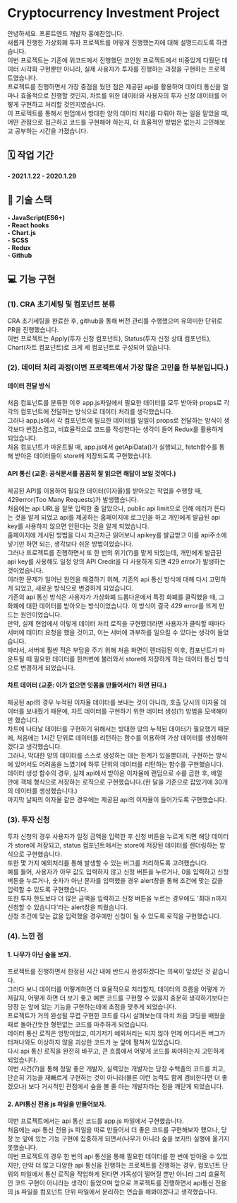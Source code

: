 # Cryptocurrency Investment Project
안녕하세요. 프론트엔드 개발자 홍예찬입니다.<br>
새롭게 진행한 가상화폐 투자 프로젝트를 어떻게 진행했는지에 대해 설명드리도록 하겠습니다.<br>
이번 프로젝트는 기존에 위코드에서 진행했던 코인원 프로젝트에서 비중있게 다뤘던 데이터 시각화 구현뿐만 아니라, 실제 사용자가 투자를 진행하는 과정을 구현하는 프로젝트였습니다.<br>
프로젝트를 진행하면서 가장 중점을 뒀던 점은 제공된 api를 활용하여 데이터 통신을 얼마나 효율적으로 진행할 것인지, 차트를 위한 데이터와 사용자의 투자 신청 데이터를 어떻게 구현하고 처리할 것인지였습니다.<br>
이 프로젝트를 통해서 현업에서 방대한 양의 데이터 처리를 다뤄야 하는 일을 맡았을 때, 어떤 관점으로 접근하고 코드를 구현해야 하는지, 더 효율적인 방법은 없는지 고민해보고 공부하는 시간을 가졌습니다.<br>

## 🗓 작업 기간
**- 2021.1.22 - 2020.1.29**

## 🔧 기술 스택
**- JavaScript(ES6+)**<br>
**- React hooks**<br>
**- Chart.js**<br>
**- SCSS**<br>
**- Redux**<br>
**- Github**<br>

## 💻 기능 구현

### (1). CRA 초기세팅 및 컴포넌트 분류
CRA 초기세팅을 완료한 후, github을 통해 버전 관리를 수행했으며 유의미한 단위로 PR을 진행했습니다.<br>
이번 프로젝트는 Apply(투자 신청 컴포넌트), Status(투자 신청 상태 컴포넌트), Chart(차트 컴포넌트)로 크게 세 컴포넌트로 구성되어 있습니다.<br>

### (2). 데이터 처리 과정(이번 프로젝트에서 가장 많은 고민을 한 부분입니다.)
#### 데이터 전달 방식
처음 컴포넌트를 분류한 이후 app.js파일에서 필요한 데이터를 모두 받아와 props로 각각의 컴포넌트에 전달하는 방식으로 데이터 처리를 생각했습니다.<br>
그러나 app.js에서 각 컴포넌트에 필요한 데이터를 일일이 props로 전달하는 방식이 생각보다 번잡스럽고, 비효율적으로 코드를 작성한다는 생각이 들어 Redux를 활용하게 되었습니다.<br>
처음 컴포넌트가 마운트될 때, app.js에서 getApiData()가 실행되고, fetch함수를 통해 받아온 데이터들이 store에 저장되도록 구현했습니다.<br>

#### API 통신 (교훈: 공식문서를 꼼꼼히 잘 읽으면 해답이 보일 것이다.)
제공된 API를 이용하여 필요한 데이터(이자율)를 받아오는 작업을 수행할 때, 429error(Too Many Requests)가 발생했습니다.<br>
처음에는 api URL을 잘못 입력한 줄 알았으나, public api limit으로 인해 에러가 뜬다는 것을 알게 되었고 api를 제공하는 홈페이지에 로그인을 하고 개인에게 발급된 api key를 사용하지 않으면 안된다는 것을 알게 되었습니다.<br> 
홈페이지에 게시된 방법을 다시 차근차근 읽어보니 apikey를 발급받고 이를 api주소에 넣기만 하면 되는, 생각보다 쉬운 방법이었습니다.<br>
그러나 프로젝트를 진행하면서 또 한 번의 위기(?)를 맡게 되었는데, 개인에게 발급된 api key를 사용해도 일정 양의 API Credit을 다 사용하게 되면 429 error가 발생하는 것이었습니다.<br>
이러한 문제가 일어난 원인을 해결하기 위해, 기존의 api 통신 방식에 대해 다시 고민하게 되었고, 새로운 방식으로 변경하게 되었습니다.<br>
기존의 api 통신 방식은 사용자가 가상화폐 드롭다운에서 특정 화폐를 클릭했을 때, 그 화폐에 대한 데이터를 받아오는 방식이었습니다. 이 방식이 결국 429 error를 뜨게 만드는 원인이었습니다.<br>
만약, 실제 현업에서 이렇게 데이터 처리 로직을 구현했더라면 사용자가 클릭할 때마다 서버에 데이터 요청을 했을 것이고, 이는 서버에 과부하를 일으킬 수 있다는 생각이 들었습니다.<br>
따라서, 서버에 훨씬 적은 부담을 주기 위해 처음 화면이 렌더링된 이후, 컴포넌트가 마운트될 때 필요한 데이터를 한꺼번에 불러와서 store에 저장하게 하는 데이터 통신 방식으로 변경하게 되었습니다.<br>

#### 차트 데이터 (교훈: 이가 없으면 잇몸을 만들어서(?) 하면 된다.)
제공된 api의 경우 누적된 이자율 데이터를 보내는 것이 아니라, 호출 당시의 이자율 데이터를 보내줬기 때문에, 차트 데이터를 구현하기 위한 데이터 생성(?) 방법을 모색해야만 했습니다.<br>
차트에 나타날 데이터를 구현하기 위해서는 방대한 양의 누적된 데이터가 필요했기 때문에, 처음에는 1시간 단위로 데이터를 리턴하는 함수를 이용하여 가상 데이터를 생성해야겠다고 생각했습니다.<br>
그러나, 막대한 양의 데이터를 스스로 생성하는 데는 한계가 있을뿐더러, 구현하는 방식에 있어서도 어려움을 느꼈기에 하루 단위의 데이터를 리턴하는 함수를 구현했습니다.<br>
데이터 생성 함수의 경우, 실제 api에서 받아온 이자율에 랜덤으로 수를 곱한 후, 배열 안에 객체 형식으로 저장하는 로직으로 구현했습니다.(한 달을 기준으로 잡았기에 30개의 데이터를 생성했습니다.)<br> 
마지막 날짜의 이자율 같은 경우에는 제공된 api의 이자율이 들어가도록 구현했습니다.<br> 

### (3). 투자 신청
투자 신청의 경우 사용자가 일정 금액을 입력한 후 신청 버튼을 누르게 되면 해당 데이터가 store에 저장되고, status 컴포넌트에서는 store에 저장된 데이터를 렌더링하는 방식으로 구현했습니다.<br>
또한 몇 가지 예외처리를 통해 발생할 수 있는 버그를 처리하도록 고려했습니다.<br>
예를 들어, 사용자가 아무 값도 입력하지 않고 신청 버튼을 누르거나, 0을 입력하고 신청 버튼을 누르거나, 숫자가 아닌 문자를 입력했을 경우 alert창을 통해 조건에 맞는 값을 입력할 수 있도록 구현했습니다.<br>
또한 투자 한도보다 더 많은 금액을 입력하고 신청 버튼을 누르는 경우에도 '최대 n까지 신청할 수 있습니다'라는 alert창을 띄웠습니다.<br>
신청 조건에 맞는 값을 입력했을 경우에만 신청이 될 수 있도록 로직을 구현했습니다.<br>

### (4). 느낀 점
#### 1. 나무가 아닌 숲을 보자.
프로젝트를 진행하면서 한정된 시간 내에 반드시 완성하겠다는 의욕이 앞섰던 것 같습니다.<br>
그러다 보니 데이터를 어떻게하면 더 효율적으로 처리할지, 데이터의 흐름을 어떻게 가져갈지, 어떻게 하면 더 보기 좋고 예쁜 코드를 구현할 수 있을지 충분히 생각하기보다는 당장 눈 앞에 있는 기능을 구현하는데에 초점을 맞추게 되었습니다.<br>
프로젝트가 거의 완성될 무렵 구현한 코드를 다시 살펴보는데 마치 처음 코딩을 배웠을때로 돌아간듯한 형편없는 코드를 마주하게 되었습니다.<br>
데이터 통신 로직은 엉망이었고, 여기저기 예외처리는 되지 않아 언제 어디서든 버그가 터져나와도 이상하지 않을 괴상한 코드가 눈 앞에 펼쳐져 있었습니다.<br>
다시 api 통신 로직을 완전히 바꾸고, 큰 흐름에서 어떻게 코드를 짜야하는지 고민하게 되었습니다.<br>
이번 사건(?)을 통해 정말 좋은 개발자, 실력있는 개발자는 당장 수백줄의 코드를 치고, 단순히 기능을 재빠르게 구현하는 것이 아니라(물론 이런 능력도 함께 겸비한다면 더 좋겠으나) 보다 거시적인 관점에서 숲을 볼 줄 아는 개발자라는 점을 깨닫게 되었습니다.<br>

#### 2. API통신 전용 js 파일을 만들어보자.
이번 프로젝트에서는 api 통신 코드를 app.js 파일에서 구현했습니다.<br>
처음에는 api 통신 전용 js 파일을 따로 만들어서 더 좋은 코드를 구현해보자 했으나, 당장 눈 앞에 있는 기능 구현에 집중하게 되면서(나무가 아니라 숲을 보자!!) 실행에 옮기지 못했습니다.<br>
이번 프로젝트의 경우 한 번의 api 통신을 통해 필요한 데이터를 한 번에 받아올 수 있었지만, 만약 더 많고 다양한 api 통신을 진행하는 프로젝트를 진행하는 경우, 컴포넌트 단위의 파일에서 통신 로직을 작업하게 된다면 가독성이 떨어질 뿐만 아니라 그리 효율적인 코드 구현이 아니라는 생각이 들었으며 앞으로 프로젝트를 진행하면서 api통신 전용의 js 파일을 컴포넌트 단위 파일에서 분리하는 연습을 해봐야겠다고 생각했습니다.<br>
